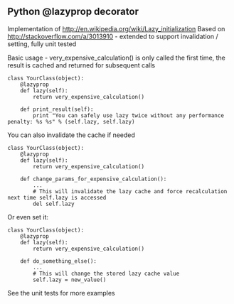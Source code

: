 Python @lazyprop decorator
-------------------------
Implementation of http://en.wikipedia.org/wiki/Lazy_initialization
Based on http://stackoverflow.com/a/3013910 - extended to support invalidation / setting, fully unit tested


Basic usage - very_expensive_calculation() is only called the first time, the result is cached and returned for subsequent calls


    class YourClass(object):
        @lazyprop
        def lazy(self):
            return very_expensive_calculation()

        def print_result(self):
            print "You can safely use lazy twice without any performance penalty: %s %s" % (self.lazy, self.lazy)


You can also invalidate the cache if needed


    class YourClass(object):
        @lazyprop
        def lazy(self):
            return very_expensive_calculation()

        def change_params_for_expensive_calculation():
            ...
            # This will invalidate the lazy cache and force recalculation next time self.lazy is accessed
            del self.lazy 


Or even set it:


    class YourClass(object):
        @lazyprop
        def lazy(self):
            return very_expensive_calculation()

        def do_something_else():
            ...
            # This will change the stored lazy cache value
            self.lazy = new_value()


See the unit tests for more examples
